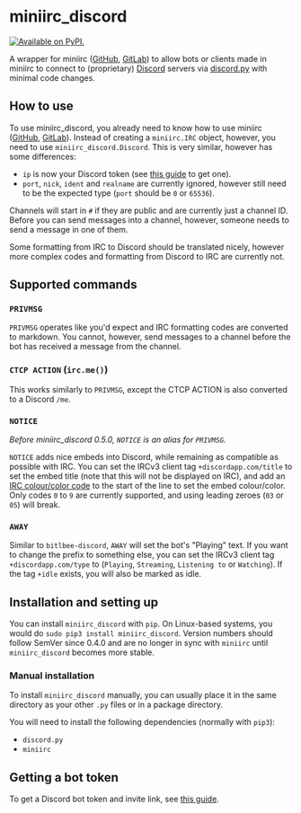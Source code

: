 # miniirc_discord

[![Available on PyPI.](https://img.shields.io/pypi/v/miniirc-discord.svg)](https://pypi.org/project/miniirc-discord/)

A wrapper for miniirc ([GitHub], [GitLab]) to allow bots or clients made in
miniirc to connect to (proprietary) [Discord] servers via [discord.py] with
minimal code changes.


## How to use

To use miniirc_discord, you already need to know how to use miniirc ([GitHub],
[GitLab]). Instead of creating a `miniirc.IRC` object, however, you need to
use `miniirc_discord.Discord`. This is very similar, however has some
differences:

 - `ip` is now your Discord token (see [this guide] to get one).
 - `port`, `nick`, `ident` and `realname` are currently ignored, however still
    need to be the expected type (`port` should be `0` or `65536`).

Channels will start in `#` if they are public and are currently just a channel
ID. Before you can send messages into a channel, however, someone needs to send
a message in one of them.

Some formatting from IRC to Discord should be translated nicely, however
more complex codes and formatting from Discord to IRC are currently not.

## Supported commands

### `PRIVMSG`

`PRIVMSG` operates like you'd expect and IRC formatting codes are converted to
markdown. You cannot, however, send messages to a channel before the bot has
received a message from the channel.

### `CTCP ACTION` (`irc.me()`)

This works similarly to `PRIVMSG`, except the CTCP ACTION is also converted to
a Discord `/me`.

### `NOTICE`

*Before miniirc_discord 0.5.0, `NOTICE` is an alias for `PRIVMSG`.*

`NOTICE` adds nice embeds into Discord, while remaining as compatible as
possible with IRC. You can set the IRCv3 client tag `+discordapp.com/title` to
set the embed title (note that this will not be displayed on IRC), and add an
[IRC colour/color code](https://github.com/myano/jenni/wiki/IRC-String-Formatting#color-codes)
to the start of the line to set the embed colour/color. Only codes `0` to `9`
are currently supported, and using leading zeroes (`03` or `05`) will break.

### `AWAY`

Similar to `bitlbee-discord`, `AWAY` will set the bot's "Playing" text. If you
want to change the prefix to something else, you can set the IRCv3 client tag
`+discordapp.com/type` to (`Playing`, `Streaming`, `Listening to` or
`Watching`). If the tag `+idle` exists, you will also be marked as idle.

## Installation and setting up

You can install `miniirc_discord` with `pip`. On Linux-based systems, you would
do `sudo pip3 install miniirc_discord`. Version numbers should follow SemVer
since 0.4.0 and are no longer in sync with `miniirc` until `miniirc_discord`
becomes more stable.

### Manual installation

To install `miniirc_discord` manually, you can usually place it in the same
directory as your other `.py` files or in a package directory.

You will need to install the following dependencies (normally with `pip3`):
 - `discord.py`
 - `miniirc`

## Getting a bot token

To get a Discord bot token and invite link, see [this guide].

[GitHub]:       https://github.com/luk3yx/miniirc
[GitLab]:       https://gitlab.com/luk3yx/miniirc
[Discord]:      https://discordapp.com
[discord.py]:   https://github.com/Rapptz/discord.py
[this guide]:   https://github.com/reactiflux/discord-irc/wiki/Creating-a-discord-bot-&-getting-a-token
